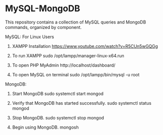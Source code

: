 # MySQL-MongoDB
This repository contains a collection of MySQL queries and MongoDB commands, organized by component. 

MySQL:
For Linux Users

1. XAMPP Installation
   https://www.youtube.com/watch?v=R5CUn5wGQGg

2. To run XAMPP
   sudo /opt/lampp/manager-linux-x64.run

3. To open PHP MyAdmin
   http://localhost/dashboard/

4. To open MySQL on terminal
   sudo  /opt/lampp/bin/mysql -u root

MongoDB:

1. Start MongoDB
   sudo systemctl start mongod

2. Verify that MongoDB has started successfully.
   sudo systemctl status mongod

3. Stop MongoDB.
   sudo systemctl stop mongod

4. Begin using MongoDB.
   mongosh
